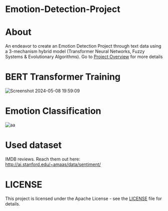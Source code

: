 # Emotion-Detection-Project

# About
An endeavor to create an Emotion Detection Project through text data using a 3-mechanism hybrid model (Transformer Neural Networks, Fuzzy Systems &amp; Evolutionary Algorithms).
Go to [Project Overview](https://github.com/GeoLek/Emotion-Detection-Project/blob/main/Project%20Overview) for more details

# BERT Transformer Training
![Screenshot 2024-05-08 19:59:09](https://github.com/GeoLek/Emotion-Detection-Project/assets/89878177/adc4ce3c-3ac1-4c1f-bec5-c4ad85db9249)

# Emotion Classification
![aa](https://github.com/GeoLek/Emotion-Detection-Project/assets/89878177/a955f4f3-31e1-49d4-b9ef-92544990511d)

# Used dataset
IMDB reviews. Reach them out here: http://ai.stanford.edu/~amaas/data/sentiment/

# LICENSE
This project is licensed under the Apache License - see the [LICENSE](https://github.com/GeoLek/Emotion-Detection-Project/blob/main/LICENSE) file for details.
